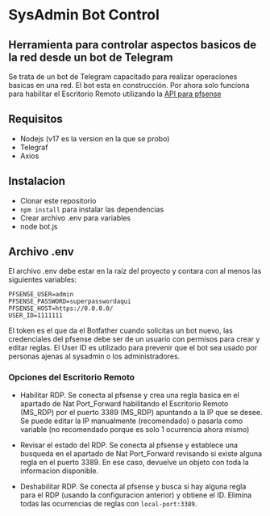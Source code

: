 # SysAdmin Bot Control

## Herramienta para controlar aspectos basicos de la red desde un bot de Telegram

Se trata de un bot de Telegram capacitado para realizar operaciones basicas en una red. El bot esta en construcción. Por ahora solo funciona para habilitar el Escritorio Remoto utilizando la [API para pfsense](https://github.com/jaredhendrickson13/pfsense-api)

## Requisitos

* Nodejs (v17 es la version en la que se probo)
* Telegraf
* Axios

## Instalacion

* Clonar este repositorio
* `npm install` para instalar las dependencias
* Crear archivo .env para variables
* node bot.js

## Archivo .env

El archivo .env debe estar en la raiz del proyecto y contara con al menos las siguientes variables:

```TELEGRAM_TOKEN
PFSENSE_USER=admin
PFSENSE_PASSWORD=superpasswordaqui
PFSENSE_HOST=https://0.0.0.0/
USER_ID=1111111
```

El token es el que da el Botfather cuando solicitas un bot nuevo, las credenciales del pfsense debe ser de un usuario con permisos para crear y editar reglas. El User ID es utilizado para prevenir que el bot sea usado por personas ajenas al sysadmin o los administradores.

### Opciones del Escritorio Remoto

* Habilitar RDP. Se conecta al pfsense y crea una regla basica en el apartado de Nat Port_Forward habilitando el Escritorio Remoto (MS_RDP) por el puerto 3389 (MS_RDP) apuntando a la IP que se desee. Se puede editar la IP manualmente (recomendado) o pasarla como variable (no recomendado porque es solo 1 ocurrencia ahora mismo)

* Revisar el estado del RDP. Se conecta al pfsense y establece una busqueda en el apartado de Nat Port_Forward revisando si existe alguna regla en el puerto 3389. En ese caso, devuelve un objeto con toda la informacion disponible.

* Deshabilitar RDP. Se conecta al pfsense y busca si hay alguna regla para el RDP (usando la configuracion anterior) y obtiene el ID. Elimina todas las ocurrencias de reglas con `local-port:3389`.
